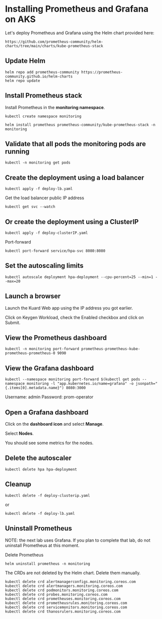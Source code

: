 # Installing Prometheus and Grafana on AKS

Let's deploy Prometheus and Grafana using the Helm chart provided here:

    https://github.com/prometheus-community/helm-charts/tree/main/charts/kube-prometheus-stack

## Update Helm

    helm repo add prometheus-community https://prometheus-community.github.io/helm-charts
    helm repo update

## Install Prometheus stack

Install Prometheus in the **monitoring namespace**.

    kubectl create namespace monitoring

    helm install prometheus prometheus-community/kube-prometheus-stack -n monitoring

## Validate that all pods the monitoring pods are running

    kubectl -n monitoring get pods     

## Create the deployment using a load balancer

    kubectl apply -f deploy-lb.yaml

Get the load balancer public IP address

    kubectl get svc --watch

## Or create the deployment using a ClusterIP

    kubectl apply -f deploy-clusterIP.yaml

Port-forward

    kubectl port-forward service/hpa-svc 8080:8080   

## Set the autoscaling limits

    kubectl autoscale deployment hpa-deployment --cpu-percent=25 --min=1 --max=20

## Launch a browser

Launch the Kuard Web app using the IP address you got earlier.

Click on Keygen Workload, check the Enabled checkbox and click on Submit.

## View the Prometheus dashboard

    kubectl -n monitoring port-forward prometheus-prometheus-kube-prometheus-prometheus-0 9090

## View the Grafana dashboard

    kubectl --namespace monitoring port-forward $(kubectl get pods --namespace monitoring -l "app.kubernetes.io/name=grafana" -o jsonpath="{.items[0].metadata.name}") 8080:3000

Username: admin
Password: prom-operator

## Open a Grafana dashboard

Click on the **dashboard icon** and select **Manage**.

Select **Nodes**.

You should see some metrics for the nodes.

## Delete the autoscaler

    kubectl delete hpa hpa-deployment

## Cleanup

    kubectl delete -f deploy-clusterip.yaml

or

    kubectl delete -f deploy-lb.yaml

## Uninstall Prometheus

NOTE: the next lab uses Grafana.  If you plan to complete that lab, do not uninstall Prometheus at this moment.

Delete Prometheus

    helm uninstall prometheus -n monitoring

The CRDs are not deleted by the Helm chart.  Delete them manually.

    kubectl delete crd alertmanagerconfigs.monitoring.coreos.com
    kubectl delete crd alertmanagers.monitoring.coreos.com
    kubectl delete crd podmonitors.monitoring.coreos.com
    kubectl delete crd probes.monitoring.coreos.com
    kubectl delete crd prometheuses.monitoring.coreos.com
    kubectl delete crd prometheusrules.monitoring.coreos.com
    kubectl delete crd servicemonitors.monitoring.coreos.com
    kubectl delete crd thanosrulers.monitoring.coreos.com

